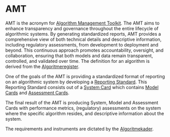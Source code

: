 # AMT

AMT is the acronym for [Algorithm Management Toolkit](https://amt.prd.apps.digilab.network).
The AMT aims to enhance transparency and governance throughout
the entire lifecycle of algorithmic systems. By generating standardized reports, AMT provides a comprehensive view
of both technical details and descriptive information, including regulatory assessments, from development to deployment
and beyond. This continuous approach promotes accountability, oversight, and collaboration, ensuring that both models
and data remain transparent, controlled, and validated over time. The definition for an algorithm is derived from the
[Algoritmeregister](https://algoritmes.overheid.nl/nl/footer/over-algoritmes).

One of the goals of the AMT is providing a standardized format of reporting on an algorithmic
system by developing a [Reporting Standard](reporting-standard/index.md). This Reporting Standard consists out of a
[System Card](reporting-standard/index.md#system_card) which contains
[Model Cards](reporting-standard/index.md#model_card) and
[Assessment Cards](reporting-standard/index.md#assessment_card).

The final result of the AMT is producing System, Model and Assessment Cards with performance metrics, (regulatory)
assessments on the system where the specific algorithm resides, and descriptive information about the system.

The requirements and instruments are dictated by the [Algoritmekader](https://minbzk.github.io/Algoritmekader/).
